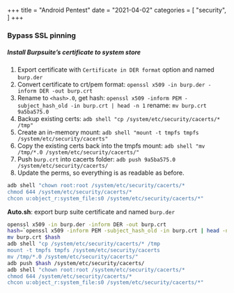 +++
title = "Android Pentest"
date = "2021-04-02"
categories = [
    "security",
]
+++
### Bypass SSL pinning

##### Install Burpsuite’s certificate to system store

1. Export certificate with `Certificate in DER format` option and named `burp.der`
2. Convert certificate to crt/pem format: `openssl x509 -in burp.der -inform DER -out burp.crt`
3. Rename to `<hash>.0`, get hash: `openssl x509 -inform PEM -subject_hash_old -in burp.crt | head -n 1`
rename: `mv burp.crt 9a5ba575.0`
4. Backup existing certs: `adb shell "cp /system/etc/security/cacerts/* /tmp"`
5. Create an in-memory mount: `adb shell "mount -t tmpfs tmpfs /system/etc/security/cacerts"`
6. Copy the existing certs back into the tmpfs mount: `adb shell "mv /tmp/*.0 /system/etc/security/cacerts/"` 
7. Push `burp.crt` into cacerts folder: `adb push 9a5ba575.0 /system/etc/security/cacerts/`
8. Update the perms, so everything is as readable as before.
```bash
adb shell "chown root:root /system/etc/security/cacerts/*
chmod 644 /system/etc/security/cacerts/*
chcon u:object_r:system_file:s0 /system/etc/security/cacerts/*"
```

**Auto.sh**: export burp suite certificate and named `burp.der`

```bash
openssl x509 -in burp.der -inform DER -out burp.crt
hash=`openssl x509 -inform PEM -subject_hash_old -in burp.crt | head -n 1`.0
mv burp.crt $hash
adb shell "cp /system/etc/security/cacerts/* /tmp
mount -t tmpfs tmpfs /system/etc/security/cacerts
mv /tmp/*.0 /system/etc/security/cacerts/"
adb push $hash /system/etc/security/cacerts/
adb shell "chown root:root /system/etc/security/cacerts/*
chmod 644 /system/etc/security/cacerts/*
chcon u:object_r:system_file:s0 /system/etc/security/cacerts/*"
```

